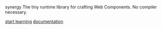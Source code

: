 <div id="home">
<p>
  <span class="home__synergy">synergy</span>
  <!-- <span class="home__tagline">A minimal API for crafting UI components with Web Standards.</span> -->
  <span class="home__tagline">The tiny runtime library for crafting Web Components.</span>
  <span class="home__strapline">No compiler necessary.</h3>
</p>
  <div class="button-group">
    <a href="learn/introduction" class="button primary">start learning</a>
    <a href="docs/getting-started" class="button">documentation</a>
  </div>
</div>
